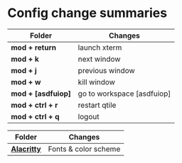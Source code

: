 # Config change summaries
| Folder                  | Changes                     |
| -------------------- | -------------------------- |
| **mod + return**     | launch xterm               |
| **mod + k**          | next window                |
| **mod + j**          | previous window            |
| **mod + w**          | kill window                |
| **mod + [asdfuiop]** | go to workspace [asdfuiop] |
| **mod + ctrl + r**   | restart qtile              |
| **mod + ctrl + q**   | logout                     |


| Folder					| Changes					|
| --------------------------|-------------------------- |
|**[Alacritty](https://github.com/gugeldot/dotfiles/tree/main/.config/alacritty)**| Fonts &  color scheme |